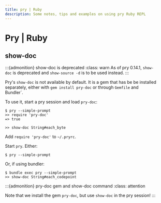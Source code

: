 ```yaml
---
title: pry | Ruby
description: Some notes, tips and examples on using pry Ruby REPL
---
```


# Pry | Ruby

## show-doc

:::{admonition} show-doc is deprecated
:class: warn
As of pry 0.14.1, `show-doc` is deprecated and `show-source -d` is to be used instead.
:::

Pry's `show-doc` is not available by default. It is a gem that has be be installed separately, either with `gem install pry-doc` or through `Gemfile` and Bundler`.

To use it, start a pry session and load `pry-doc`:

```text
$ pry --simple-prompt
>> require 'pry-doc'
=> true

>> show-doc String#each_byte
```

Add `require 'pry-doc'` to `~/.pryrc`.

Start `pry`.
Either:

```shell-session
$ pry --simple-prompt
```

Or, if using bundler:

```text
$ bundle exec pry --simple-prompt
>> show-doc String#each_codepoint
```

:::{admonition} pry-doc gem and show-doc command
:class: attention

Note that we install the gem `pry-doc`, but use `show-doc` in the pry session!
:::
